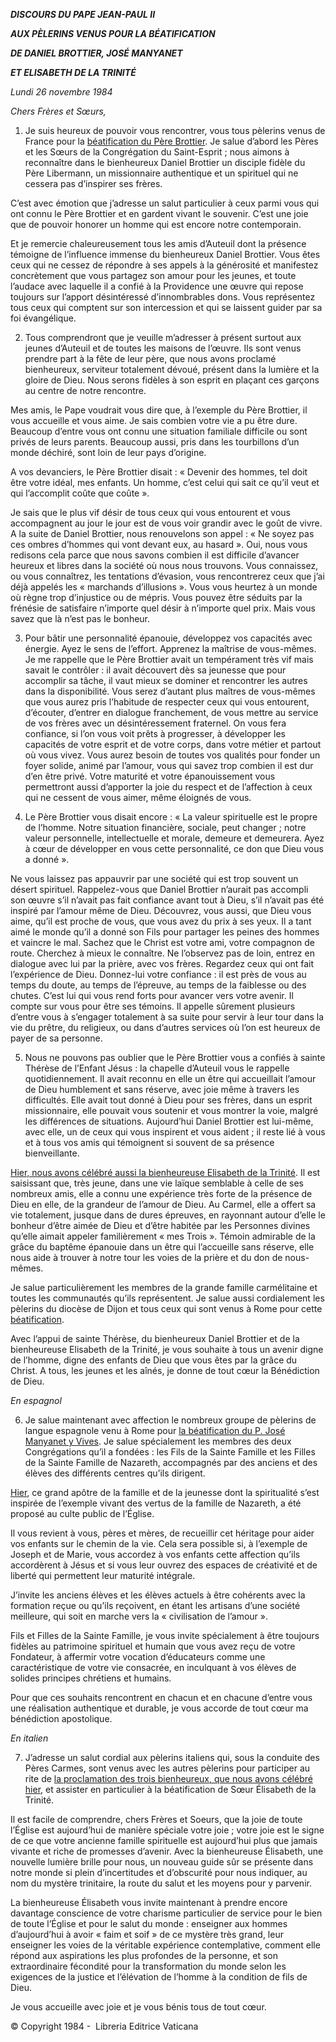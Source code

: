 ***DISCOURS DU PAPE JEAN-PAUL II***

***AUX PÈLERINS VENUS POUR LA BÉATIFICATION***

***DE DANIEL BROTTIER, JOSÉ MANYANET***

***ET ELISABETH DE LA TRINITÉ***

*Lundi 26 novembre 1984*

*Chers Frères et Sœurs,*

1. Je suis heureux de pouvoir vous rencontrer, vous tous pèlerins venus de France pour la [béatification du Père Brottier](http://www.vatican.va/holy_father/john_paul_ii/homilies/1984/documents/hf_jp-ii_hom_19841125_nuovi-beati_fr.html). Je salue d’abord les Pères et les Sœurs de la Congrégation du Saint-Esprit ; nous aimons à reconnaître dans le bienheureux Daniel Brottier un disciple fidèle du Père Libermann, un missionnaire authentique et un spirituel qui ne cessera pas d’inspirer ses frères.

C’est avec émotion que j’adresse un salut particulier à ceux parmi vous qui ont connu le Père Brottier et en gardent vivant le souvenir. C’est une joie que de pouvoir honorer un homme qui est encore notre contemporain.

Et je remercie chaleureusement tous les amis d’Auteuil dont la présence témoigne de l’influence immense du bienheureux Daniel Brottier. Vous êtes ceux qui ne cessez de répondre à ses appels à la générosité et manifestez concrètement que vous partagez son amour pour les jeunes, et toute l’audace avec laquelle il a confié à la Providence une œuvre qui repose toujours sur l’apport désintéressé d’innombrables dons. Vous représentez tous ceux qui comptent sur son intercession et qui se laissent guider par sa foi évangélique.

2. Tous comprendront que je veuille m’adresser à présent surtout aux jeunes d’Auteuil et de toutes les maisons de l’œuvre. Ils sont venus prendre part à la fête de leur père, que nous avons proclamé bienheureux, serviteur totalement dévoué, présent dans la lumière et la gloire de Dieu. Nous serons fidèles à son esprit en plaçant ces garçons au centre de notre rencontre.

Mes amis, le Pape voudrait vous dire que, à l’exemple du Père Brottier, il vous accueille et vous aime. Je sais combien votre vie a pu être dure. Beaucoup d’entre vous ont connu une situation familiale difficile ou sont privés de leurs parents. Beaucoup aussi, pris dans les tourbillons d’un monde déchiré, sont loin de leur pays d’origine.

A vos devanciers, le Père Brottier disait : « Devenir des hommes, tel doit être votre idéal, mes enfants. Un homme, c’est celui qui sait ce qu’il veut et qui l’accomplit coûte que coûte ».

Je sais que le plus vif désir de tous ceux qui vous entourent et vous accompagnent au jour le jour est de vous voir grandir avec le goût de vivre. A la suite de Daniel Brottier, nous renouvelons son appel : « Ne soyez pas ces ombres d’hommes qui vont devant eux, au hasard ». Oui, nous vous redisons cela parce que nous savons combien il est difficile d’avancer heureux et libres dans la société où nous nous trouvons. Vous connaissez, ou vous connaîtrez, les tentations d’évasion, vous rencontrerez ceux que j’ai déjà appelés les « marchands d’illusions ». Vous vous heurtez à un monde où règne trop d’injustice ou de mépris. Vous pouvez être séduits par la frénésie de satisfaire n’importe quel désir à n’importe quel prix. Mais vous savez que là n’est pas le bonheur.

3. Pour bâtir une personnalité épanouie, développez vos capacités avec énergie. Ayez le sens de l’effort. Apprenez la maîtrise de vous-mêmes. Je me rappelle que le Père Brottier avait un tempérament très vif mais savait le contrôler : il avait découvert dès sa jeunesse que pour accomplir sa tâche, il vaut mieux se dominer et rencontrer les autres dans la disponibilité. Vous serez d’autant plus maîtres de vous-mêmes que vous aurez pris l’habitude de respecter ceux qui vous entourent, d’écouter, d’entrer en dialogue franchement, de vous mettre au service de vos frères avec un désintéressement fraternel. On vous fera confiance, si l’on vous voit prêts à progresser, à développer les capacités de votre esprit et de votre corps, dans votre métier et partout où vous vivez. Vous aurez besoin de toutes vos qualités pour fonder un foyer solide, animé par l’amour, vous qui savez trop combien il est dur d’en être privé. Votre maturité et votre épanouissement vous permettront aussi d’apporter la joie du respect et de l’affection à ceux qui ne cessent de vous aimer, même éloignés de vous.

4. Le Père Brottier vous disait encore : « La valeur spirituelle est le propre de l’homme. Notre situation financière, sociale, peut changer ; notre valeur personnelle, intellectuelle et morale, demeure et demeurera. Ayez à cœur de développer en vous cette personnalité, ce don que Dieu vous a donné ».

Ne vous laissez pas appauvrir par une société qui est trop souvent un désert spirituel. Rappelez-vous que Daniel Brottier n’aurait pas accompli son œuvre s’il n’avait pas fait confiance avant tout à Dieu, s’il n’avait pas été inspiré par l’amour même de Dieu. Découvrez, vous aussi, que Dieu vous aime, qu’il est proche de vous, que vous avez du prix à ses yeux. Il a tant aimé le monde qu’il a donné son Fils pour partager les peines des hommes et vaincre le mal. Sachez que le Christ est votre ami, votre compagnon de route. Cherchez à mieux le connaître. Ne l’observez pas de loin, entrez en dialogue avec lui par la prière, avec vos frères. Regardez ceux qui ont fait l’expérience de Dieu. Donnez-lui votre confiance : il est près de vous au temps du doute, au temps de l’épreuve, au temps de la faiblesse ou des chutes. C’est lui qui vous rend forts pour avancer vers votre avenir. Il compte sur vous pour être ses témoins. Il appelle sûrement plusieurs d’entre vous à s’engager totalement à sa suite pour servir à leur tour dans la vie du prêtre, du religieux, ou dans d’autres services où l’on est heureux de payer de sa personne.

5. Nous ne pouvons pas oublier que le Père Brottier vous a confiés à sainte Thérèse de l’Enfant Jésus : la chapelle d’Auteuil vous le rappelle quotidiennement. Il avait reconnu en elle un être qui accueillait l’amour de Dieu humblement et sans réserve, avec joie même à travers les difficultés. Elle avait tout donné à Dieu pour ses frères, dans un esprit missionnaire, elle pouvait vous soutenir et vous montrer la voie, malgré les différences de situations. Aujourd’hui Daniel Brottier est lui-même, avec elle, un de ceux qui vous inspirent et vous aident ; il reste lié à vous et à tous vos amis qui témoignent si souvent de sa présence bienveillante.

[Hier, nous avons célébré aussi la bienheureuse Elisabeth de la Trinité](http://www.vatican.va/holy_father/john_paul_ii/homilies/1984/documents/hf_jp-ii_hom_19841125_nuovi-beati_fr.html). Il est saisissant que, très jeune, dans une vie laïque semblable à celle de ses nombreux amis, elle a connu une expérience très forte de la présence de Dieu en elle, de la grandeur de l’amour de Dieu. Au Carmel, elle a offert sa vie totalement, jusque dans de dures épreuves, en rayonnant autour d’elle le bonheur d’être aimée de Dieu et d’être habitée par les Personnes divines qu’elle aimait appeler familièrement « mes Trois ». Témoin admirable de la grâce du baptême épanouie dans un être qui l’accueille sans réserve, elle nous aide à trouver à notre tour les voies de la prière et du don de nous-mêmes.

Je salue particulièrement les membres de la grande famille carmélitaine et toutes les communautés qu’ils représentent. Je salue aussi cordialement les pèlerins du diocèse de Dijon et tous ceux qui sont venus à Rome pour cette [béatification](http://www.vatican.va/holy_father/john_paul_ii/homilies/1984/documents/hf_jp-ii_hom_19841125_nuovi-beati_fr.html).

Avec l’appui de sainte Thérèse, du bienheureux Daniel Brottier et de la bienheureuse Elisabeth de la Trinité, je vous souhaite à tous un avenir digne de l’homme, digne des enfants de Dieu que vous êtes par la grâce du Christ. A tous, les jeunes et les aînés, je donne de tout cœur la Bénédiction de Dieu.

*En espagnol*

6. Je salue maintenant avec affection le nombreux groupe de pèlerins de langue espagnole venu à Rome pour [la béatification du P. José Manyanet y Vives](http://www.vatican.va/holy_father/john_paul_ii/homilies/1984/documents/hf_jp-ii_hom_19841125_nuovi-beati_fr.html). Je salue spécialement les membres des deux Congrégations qu’il a fondées : les Fils de la Sainte Famille et les Filles de la Sainte Famille de Nazareth, accompagnés par des anciens et des élèves des différents centres qu’ils dirigent.

[Hier](http://www.vatican.va/holy_father/john_paul_ii/homilies/1984/documents/hf_jp-ii_hom_19841125_nuovi-beati_fr.html), ce grand apôtre de la famille et de la jeunesse dont la spiritualité s’est inspirée de l’exemple vivant des vertus de la famille de Nazareth, a été proposé au culte public de l’Église.

Il vous revient à vous, pères et mères, de recueillir cet héritage pour aider vos enfants sur le chemin de la vie. Cela sera possible si, à l’exemple de Joseph et de Marie, vous accordez à vos enfants cette affection qu’ils accordèrent à Jésus et si vous leur ouvrez des espaces de créativité et de liberté qui permettent leur maturité intégrale.

J’invite les anciens élèves et les élèves actuels à être cohérents avec la formation reçue ou qu’ils reçoivent, en étant les artisans d’une société meilleure, qui soit en marche vers la « civilisation de l’amour ».

Fils et Filles de la Sainte Famille, je vous invite spécialement à être toujours fidèles au patrimoine spirituel et humain que vous avez reçu de votre Fondateur, à affermir votre vocation d’éducateurs comme une caractéristique de votre vie consacrée, en inculquant à vos élèves de solides principes chrétiens et humains.

Pour que ces souhaits rencontrent en chacun et en chacune d’entre vous une réalisation authentique et durable, je vous accorde de tout cœur ma bénédiction apostolique.

*En italien*

7. J’adresse un salut cordial aux pèlerins italiens qui, sous la conduite des Pères Carmes, sont venus avec les autres pèlerins pour participer au rite de [la proclamation des trois bienheureux, que nous avons célébré hier](http://www.vatican.va/holy_father/john_paul_ii/homilies/1984/documents/hf_jp-ii_hom_19841125_nuovi-beati_fr.html), et assister en particulier à la béatification de Sœur Élisabeth de la Trinité.

Il est facile de comprendre, chers Frères et Soeurs, que la joie de toute l’Église est aujourd’hui de manière spéciale votre joie ; votre joie est le signe de ce que votre ancienne famille spirituelle est aujourd’hui plus que jamais vivante et riche de promesses d’avenir. Avec la bienheureuse Élisabeth, une nouvelle lumière brille pour nous, un nouveau guide sûr se présente dans notre monde si plein d’incertitudes et d’obscurité pour nous indiquer, au nom du mystère trinitaire, la route du salut et les moyens pour y parvenir.

La bienheureuse Élisabeth vous invite maintenant à prendre encore davantage conscience de votre charisme particulier de service pour le bien de toute l’Église et pour le salut du monde : enseigner aux hommes d’aujourd’hui à avoir « faim et soif » de ce mystère très grand, leur enseigner les voies de la véritable expérience contemplative, comment elle répond aux aspirations les plus profondes de la personne, et son extraordinaire fécondité pour la transformation du monde selon les exigences de la justice et l’élévation de l’homme à la condition de fils de Dieu.

Je vous accueille avec joie et je vous bénis tous de tout cœur.

© Copyright 1984 -  Libreria Editrice Vaticana